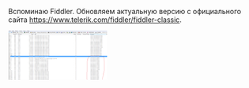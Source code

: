 Вспоминаю Fiddler.
Обновляем актуальную версию c официального сайта https://www.telerik.com/fiddler/fiddler-classic.


<img src="https://github.com/francehunter/Fiddler-learning/blob/main/perfwats.png" width="200" height="100">
